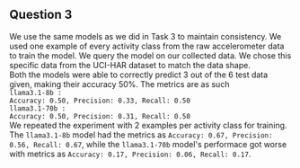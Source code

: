 ## Question 3
We use the same models as we did in Task 3 to maintain consistency. We used one example of every activity class from the raw accelerometer data to train the model. We query the model on our collected data. We chose this specific data from the UCI-HAR dataset to match the data shape.<br>
Both the models were able to correctly predict 3 out of the 6 test data given, making their accuracy 50%. The metrics are as such<br>
`llama3.1-8b :`<br>
`Accuracy: 0.50, Precision: 0.33, Recall: 0.50`<br>
`llama3.1-70b :`<br>
`Accuracy: 0.50, Precision: 0.31, Recall: 0.50`<br>
We repeated the experiment with 2 examples per activity class for training. The `llama3.1-8b` model had the metrics as `Accuracy: 0.67, Precision: 0.56, Recall: 0.67`, while the `llama3.1-70b` model's performace got worse with metrics as `Accuracy: 0.17, Precision: 0.06, Recall: 0.17`.